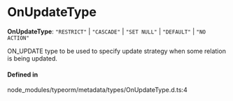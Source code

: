 # OnUpdateType

 **OnUpdateType**: ``"RESTRICT"`` \| ``"CASCADE"`` \| ``"SET NULL"`` \| ``"DEFAULT"`` \| ``"NO ACTION"``

ON_UPDATE type to be used to specify update strategy when some relation is being updated.

#### Defined in

node_modules/typeorm/metadata/types/OnUpdateType.d.ts:4
